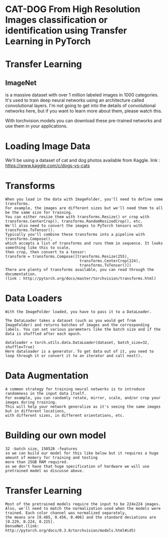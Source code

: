 # CAT-DOG From High Resolution Images classification or identification using Transfer Learning in PyTorch

# Transfer Learning

<h2>ImageNet</h2> is a massive dataset with over 1 million labeled images in 1000 categories. It's used to train deep neural networks using an architecture called convolutional layers. I'm not going to get into the details of convolutional networks here, but if you want to learn more about them, please watch this.


With torchvision.models you can download these pre-trained networks and use them in your applications. 

# Loading Image Data

We'll be using a dataset of cat and dog photos available from Kaggle.
link : https://www.kaggle.com/c/dogs-vs-cats


# Transforms
    When you load in the data with ImageFolder, you'll need to define some transforms. 
    For example, the images are different sizes but we'll need them to all be the same size for training. 
    You can either resize them with transforms.Resize() or crop with transforms.CenterCrop(), transforms.RandomResizedCrop(), etc.
    We'll also need to convert the images to PyTorch tensors with transforms.ToTensor(). 
    Typically you'll combine these transforms into a pipeline with transforms.Compose(),
    which accepts a list of transforms and runs them in sequence. It looks something like this to scale,
    then crop, then convert to a tensor:
    transform = transforms.Compose([transforms.Resize(255),
                                     transforms.CenterCrop(224),
                                     transforms.ToTensor()])
    There are plenty of transforms available, you can read through the documentation. 
    (link : http://pytorch.org/docs/master/torchvision/transforms.html)
    
    
# Data Loaders

    With the ImageFolder loaded, you have to pass it to a DataLoader.
    
    The DataLoader takes a dataset (such as you would get from ImageFolder) and returns batches of images and the corresponding labels. You can set various parameters like the batch size and if the data is shuffled after each epoch.
    
    dataloader = torch.utils.data.DataLoader(dataset, batch_size=32, shuffle=True)
    Here dataloader is a generator. To get data out of it, you need to loop through it or convert it to an iterator and call next().

# Data Augmentation

    A common strategy for training neural networks is to introduce randomness in the input data itself. 
    For example, you can randomly rotate, mirror, scale, and/or crop your images during training.
    This will help your network generalize as it's seeing the same images but in different locations,
    with different sizes, in different orientations, etc.
    
# Building our own model
    32 -batch size, 150528 -features
    so we can build our model for this like below but it requires a huge amount of memory for training and testing 
    more than 25GB RAM required. 
    as we don't have that huge specification of hardware we will use pretrained model as discusse above.
    
# Transfer Learning

    Most of the pretrained models require the input to be 224x224 images. 
    Also, we'll need to match the normalization used when the models were trained. Each color channel was normalized separately, 
    the means are [0.485, 0.456, 0.406] and the standard deviations are [0.229, 0.224, 0.225].
    DenseNet.(link: http://pytorch.org/docs/0.3.0/torchvision/models.html#id5)
    
          
